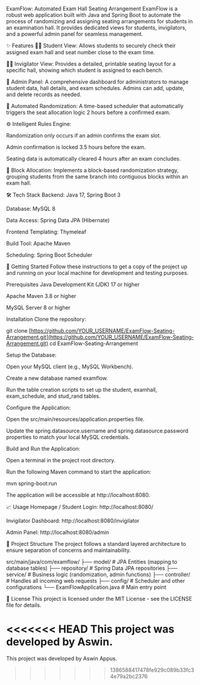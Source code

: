ExamFlow: Automated Exam Hall Seating Arrangement
ExamFlow is a robust web application built with Java and Spring Boot to automate the process of randomizing and assigning seating arrangements for students in an examination hall. It provides dedicated views for students, invigilators, and a powerful admin panel for seamless management.

✨ Features
👨‍🎓 Student View: Allows students to securely check their assigned exam hall and seat number close to the exam time.

🧑‍🏫 Invigilator View: Provides a detailed, printable seating layout for a specific hall, showing which student is assigned to each bench.

👑 Admin Panel: A comprehensive dashboard for administrators to manage student data, hall details, and exam schedules. Admins can add, update, and delete records as needed.

🤖 Automated Randomization: A time-based scheduler that automatically triggers the seat allocation logic 2 hours before a confirmed exam.

⚙️ Intelligent Rules Engine:

Randomization only occurs if an admin confirms the exam slot.

Admin confirmation is locked 3.5 hours before the exam.

Seating data is automatically cleared 4 hours after an exam concludes.

🧱 Block Allocation: Implements a block-based randomization strategy, grouping students from the same branch into contiguous blocks within an exam hall.

🛠️ Tech Stack
Backend: Java 17, Spring Boot 3

Database: MySQL 8

Data Access: Spring Data JPA (Hibernate)

Frontend Templating: Thymeleaf

Build Tool: Apache Maven

Scheduling: Spring Boot Scheduler

🚀 Getting Started
Follow these instructions to get a copy of the project up and running on your local machine for development and testing purposes.

Prerequisites
Java Development Kit (JDK) 17 or higher

Apache Maven 3.8 or higher

MySQL Server 8 or higher

Installation
Clone the repository:

git clone [https://github.com/YOUR_USERNAME/ExamFlow-Seating-Arrangement.git](https://github.com/YOUR_USERNAME/ExamFlow-Seating-Arrangement.git)
cd ExamFlow-Seating-Arrangement

Setup the Database:

Open your MySQL client (e.g., MySQL Workbench).

Create a new database named examflow.

Run the table creation scripts to set up the student, examhall, exam_schedule, and stud_rand tables.

Configure the Application:

Open the src/main/resources/application.properties file.

Update the spring.datasource.username and spring.datasource.password properties to match your local MySQL credentials.

Build and Run the Application:

Open a terminal in the project root directory.

Run the following Maven command to start the application:

mvn spring-boot:run

The application will be accessible at http://localhost:8080.

📈 Usage
Homepage / Student Login: http://localhost:8080/

Invigilator Dashboard: http://localhost:8080/invigilator

Admin Panel: http://localhost:8080/admin

📂 Project Structure
The project follows a standard layered architecture to ensure separation of concerns and maintainability.

src/main/java/com/examflow/
├── model/         # JPA Entities (mapping to database tables)
├── repository/    # Spring Data JPA repositories
├── service/       # Business logic (randomization, admin functions)
├── controller/    # Handles all incoming web requests
├── config/        # Scheduler and other configurations
└── ExamFlowApplication.java # Main entry point

📄 License
This project is licensed under the MIT License - see the LICENSE file for details.

<<<<<<< HEAD
This project was developed by Aswin.
=======
This project was developed by Aswin Appus.
>>>>>>> 1386588417478fe929c089b33fc34e79a2bc2376
